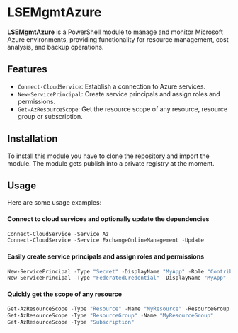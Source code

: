# LSEMgmtAzure

**LSEMgmtAzure** is a PowerShell module to manage and monitor Microsoft Azure environments, providing functionality for resource management, cost analysis, and backup operations.

## Features
- `Connect-CloudService`: Establish a connection to Azure services.
- `New-ServicePrincipal`: Create service principals and assign roles and permissions.
- `Get-AzResourceScope`: Get the resource scope of any resource, resource group or subscription.

## Installation

To install this module you have to clone the repository and import the module. The module gets publish into a private registry at the moment.

## Usage
Here are some usage examples:

#### Connect to cloud services and optionally update the dependencies
```PowerShell
Connect-CloudService -Service Az
Connect-CloudService -Service ExchangeOnlineManagement -Update
```

#### Easily create service principals and assign roles and permissions
```PowerShell
New-ServicePrincipal -Type "Secret" -DisplayName "MyApp" -Role "Contributor" -Scope "/subscriptions/XXXX"
New-ServicePrincipal -Type "FederatedCredential" -DisplayName "MyApp" -Role "Contributor" -Scope "/subscriptions/XXXX"
```

#### Quickly get the scope of any resource
```PowerShell
Get-AzResourceScope -Type "Resource" -Name "MyResource" -ResourceGroup "MyResourceGroup"
Get-AzResourceScope -Type "ResourceGroup" -Name "MyResourceGroup"
Get-AzResourceScope -Type "Subscription"
```
